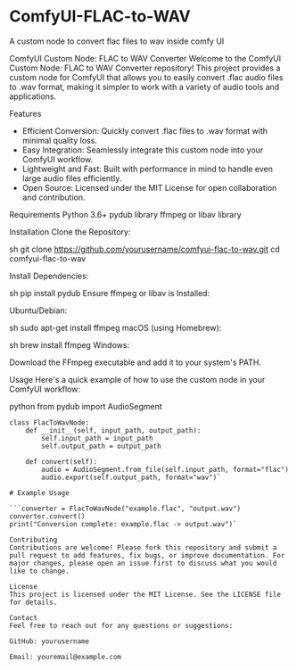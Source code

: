 # ComfyUI-FLAC-to-WAV
A custom node to convert flac files to wav inside comfy UI

ComfyUI Custom Node: FLAC to WAV Converter
Welcome to the ComfyUI Custom Node: FLAC to WAV Converter repository! This project provides a custom node for ComfyUI that allows you to easily convert .flac audio files to .wav format, making it simpler to work with a variety of audio tools and applications.

Features
- Efficient Conversion: Quickly convert .flac files to .wav format with minimal quality loss.
- Easy Integration: Seamlessly integrate this custom node into your ComfyUI workflow.
- Lightweight and Fast: Built with performance in mind to handle even large audio files efficiently.
- Open Source: Licensed under the MIT License for open collaboration and contribution.

Requirements
Python 3.6+
pydub library
ffmpeg or libav library

Installation
Clone the Repository:

sh
git clone https://github.com/yourusername/comfyui-flac-to-wav.git
cd comfyui-flac-to-wav

Install Dependencies:

sh
pip install pydub
Ensure ffmpeg or libav is Installed:

Ubuntu/Debian:

sh
sudo apt-get install ffmpeg
macOS (using Homebrew):

sh
brew install ffmpeg
Windows:

Download the FFmpeg executable and add it to your system's PATH.

Usage
Here's a quick example of how to use the custom node in your ComfyUI workflow:

python
from pydub import AudioSegment
```
class FlacToWavNode:
    def __init__(self, input_path, output_path):
        self.input_path = input_path
        self.output_path = output_path

    def convert(self):
        audio = AudioSegment.from_file(self.input_path, format="flac")
        audio.export(self.output_path, format="wav")`

# Example Usage

```converter = FlacToWavNode("example.flac", "output.wav")
converter.convert()
print("Conversion complete: example.flac -> output.wav")`

Contributing
Contributions are welcome! Please fork this repository and submit a pull request to add features, fix bugs, or improve documentation. For major changes, please open an issue first to discuss what you would like to change.

License
This project is licensed under the MIT License. See the LICENSE file for details.

Contact
Feel free to reach out for any questions or suggestions:

GitHub: yourusername

Email: youremail@example.com
